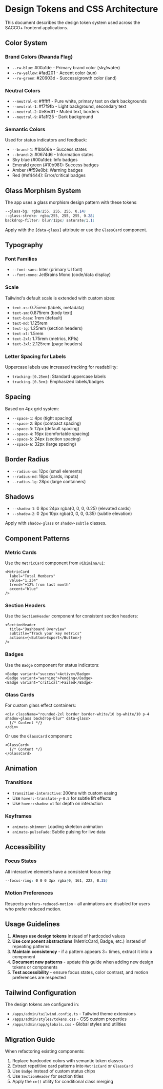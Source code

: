 # Design Tokens and CSS Architecture

This document describes the design token system used across the SACCO+ frontend applications.

## Color System

### Brand Colors (Rwanda Flag)
- `--rw-blue`: #00a1de - Primary brand color (sky/water)
- `--rw-yellow`: #fad201 - Accent color (sun)
- `--rw-green`: #20603d - Success/growth color (land)

### Neutral Colors
- `--neutral-0`: #ffffff - Pure white, primary text on dark backgrounds
- `--neutral-1`: #f7f9fb - Light background, secondary text
- `--neutral-2`: #e8edf1 - Muted text, borders
- `--neutral-9`: #1a1f25 - Dark background

### Semantic Colors
Used for status indicators and feedback:
- `--brand-1`: #1bb06e - Success states
- `--brand-2`: #0674d6 - Information states
- Sky blue (#00a1de): Info badges
- Emerald green (#10b981): Success badges
- Amber (#f59e0b): Warning badges
- Red (#ef4444): Error/critical badges

## Glass Morphism System

The app uses a glass morphism design pattern with these tokens:

```css
--glass-bg: rgba(255, 255, 255, 0.14)
--glass-stroke: rgba(255, 255, 255, 0.28)
backdrop-filter: blur(12px) saturate(1.1)
```

Apply with the `[data-glass]` attribute or use the `GlassCard` component.

## Typography

### Font Families
- `--font-sans`: Inter (primary UI font)
- `--font-mono`: JetBrains Mono (code/data display)

### Scale
Tailwind's default scale is extended with custom sizes:
- `text-xs`: 0.75rem (labels, metadata)
- `text-sm`: 0.875rem (body text)
- `text-base`: 1rem (default)
- `text-md`: 1.125rem
- `text-lg`: 1.25rem (section headers)
- `text-xl`: 1.5rem
- `text-2xl`: 1.75rem (metrics, KPIs)
- `text-3xl`: 2.125rem (page headers)

### Letter Spacing for Labels
Uppercase labels use increased tracking for readability:
- `tracking-[0.25em]`: Standard uppercase labels
- `tracking-[0.3em]`: Emphasized labels/badges

## Spacing

Based on 4px grid system:
- `--space-1`: 4px (tight spacing)
- `--space-2`: 8px (compact spacing)
- `--space-3`: 12px (default spacing)
- `--space-4`: 16px (comfortable spacing)
- `--space-5`: 24px (section spacing)
- `--space-6`: 32px (large spacing)

## Border Radius

- `--radius-sm`: 12px (small elements)
- `--radius-md`: 16px (cards, inputs)
- `--radius-lg`: 28px (large containers)

## Shadows

- `--shadow-1`: 0 8px 24px rgba(0, 0, 0, 0.25) (elevated cards)
- `--shadow-2`: 0 2px 10px rgba(0, 0, 0, 0.35) (subtle elevation)

Apply with `shadow-glass` or `shadow-subtle` classes.

## Component Patterns

### Metric Cards
Use the `MetricCard` component from `@ibimina/ui`:

```tsx
<MetricCard
  label="Total Members"
  value="1,234"
  trend="+12% from last month"
  accent="blue"
/>
```

### Section Headers
Use the `SectionHeader` component for consistent section headers:

```tsx
<SectionHeader
  title="Dashboard Overview"
  subtitle="Track your key metrics"
  actions={<Button>Export</Button>}
/>
```

### Badges
Use the `Badge` component for status indicators:

```tsx
<Badge variant="success">Active</Badge>
<Badge variant="warning">Pending</Badge>
<Badge variant="critical">Failed</Badge>
```

### Glass Cards
For custom glass effect containers:

```tsx
<div className="rounded-2xl border border-white/10 bg-white/10 p-4 shadow-glass backdrop-blur" data-glass>
  {/* Content */}
</div>
```

Or use the `GlassCard` component:

```tsx
<GlassCard>
  {/* Content */}
</GlassCard>
```

## Animation

### Transitions
- `transition-interactive`: 200ms with custom easing
- Use `hover:-translate-y-0.5` for subtle lift effects
- Use `hover:shadow-xl` for depth on interaction

### Keyframes
- `animate-shimmer`: Loading skeleton animation
- `animate-pulseFade`: Subtle pulsing for live data

## Accessibility

### Focus States
All interactive elements have a consistent focus ring:
```css
--focus-ring: 0 0 0 3px rgba(0, 161, 222, 0.35)
```

### Motion Preferences
Respects `prefers-reduced-motion` - all animations are disabled for users who prefer reduced motion.

## Usage Guidelines

1. **Always use design tokens** instead of hardcoded values
2. **Use component abstractions** (MetricCard, Badge, etc.) instead of repeating patterns
3. **Maintain consistency** - if a pattern appears 3+ times, extract it into a component
4. **Document new patterns** - update this guide when adding new design tokens or components
5. **Test accessibility** - ensure focus states, color contrast, and motion preferences are respected

## Tailwind Configuration

The design tokens are configured in:
- `/apps/admin/tailwind.config.ts` - Tailwind theme extensions
- `/apps/admin/styles/tokens.css` - CSS custom properties
- `/apps/admin/app/globals.css` - Global styles and utilities

## Migration Guide

When refactoring existing components:

1. Replace hardcoded colors with semantic token classes
2. Extract repetitive card patterns into `MetricCard` or `GlassCard`
3. Use `Badge` instead of custom status chips
4. Use `SectionHeader` for section titles
5. Apply the `cn()` utility for conditional class merging
